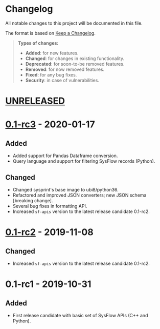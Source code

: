 # Changelog

All notable changes to this project will be documented in this file.

The format is based on [Keep a Changelog](http://keepachangelog.com/en/1.0.0/).

> **Types of changes:**
>
> -   **Added**: for new features.
> -   **Changed**: for changes in existing functionality.
> -   **Deprecated**: for soon-to-be removed features.
> -   **Removed**: for now removed features.
> -   **Fixed**: for any bug fixes.
> -   **Security**: in case of vulnerabilities.

[UNRELEASED](https://github.com/sysflow-telemetry/sf-apis/compare/0.1-rc3...HEAD)
====================================================================

[0.1-rc3](https://github.com/sysflow-telemetry/sf-apis/compare/0.1-rc2...0.1-rc3) - 2020-01-17
===============================================================================

Added
-------

- Added support for Pandas Dataframe conversion.
- Query language and support for filtering SysFlow records (Python).

Changed
-------

- Changed sysprint's base image to ubi8/python36.
- Refactored and improved JSON converters; new JSON schema [breaking change].
- Several bug fixes in formatting API.
- Increased `sf-apis` version to the latest release candidate 0.1-rc2.


[0.1-rc2](https://github.com/sysflow-telemetry/sf-apis/compare/0.1-rc1...0.1-rc2) - 2019-11-08
===============================================================================

Changed
-------

- Increased `sf-apis` version to the latest release candidate 0.1-rc2.

0.1-rc1 - 2019-10-31
===============================================================================

Added
-------

- First release candidate with basic set of SysFlow APIs (C++ and Python).
